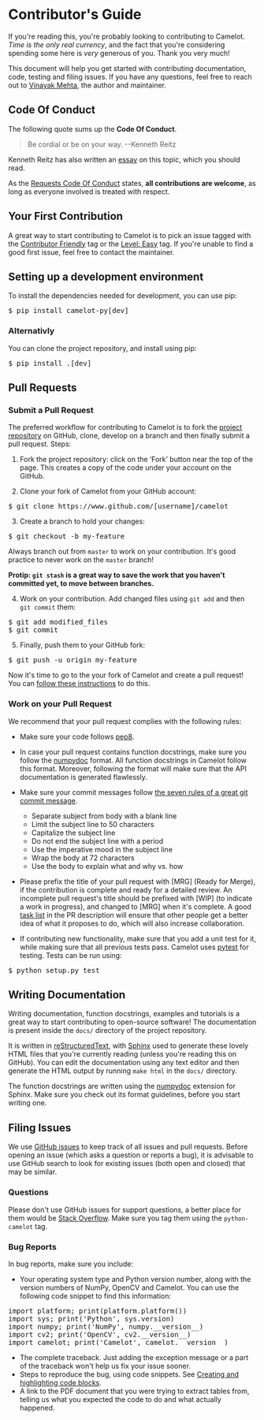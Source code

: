 # Contributor's Guide

If you're reading this, you're probably looking to contributing to Camelot. *Time is the only real currency*, and the fact that you're considering spending some here is *very* generous of you. Thank you very much!

This document will help you get started with contributing documentation, code, testing and filing issues. If you have any questions, feel free to reach out to [Vinayak Mehta](http://vinayak-mehta.github.io), the author and maintainer.

## Code Of Conduct

The following quote sums up the **Code Of Conduct**.

   > Be cordial or be on your way. --Kenneth Reitz

Kenneth Reitz has also written an [essay](https://www.kennethreitz.org/essays/be-cordial-or-be-on-your-way) on this topic, which you should read.

As the [Requests Code Of Conduct](http://docs.python-requests.org/en/master/dev/contributing/#be-cordial) states, **all contributions are welcome**, as long as everyone involved is treated with respect.

## Your First Contribution

A great way to start contributing to Camelot is to pick an issue tagged with the [Contributor Friendly](https://github.com/socialcopsdev/camelot/labels/Contributor%20Friendly) tag or the [Level: Easy](https://github.com/socialcopsdev/camelot/labels/Level%3A%20Easy) tag. If you're unable to find a good first issue, feel free to contact the maintainer.

## Setting up a development environment

To install the dependencies needed for development, you can use pip:

<pre>
$ pip install camelot-py[dev]
</pre>

### Alternativly

You can clone the project repository, and install using pip:

<pre>
$ pip install .[dev]
</pre>

## Pull Requests

### Submit a Pull Request

The preferred workflow for contributing to Camelot is to fork the [project repository](https://github.com/socialcopsdev/camelot) on GitHub, clone, develop on a branch and then finally submit a pull request. Steps:

1. Fork the project repository: click on the ‘Fork’ button near the top of the page. This creates a copy of the code under your account on the GitHub.

2. Clone your fork of Camelot from your GitHub account:

<pre>
$ git clone https://www.github.com/[username]/camelot
</pre>

3. Create a branch to hold your changes:

<pre>
$ git checkout -b my-feature
</pre>

Always branch out from `master` to work on your contribution. It's good practice to never work on the `master` branch!

**Protip: `git stash` is a great way to save the work that you haven't committed yet, to move between branches.**

4. Work on your contribution. Add changed files using `git add` and then `git commit` them:

<pre>
$ git add modified_files
$ git commit
</pre>

5. Finally, push them to your GitHub fork:

<pre>
$ git push -u origin my-feature
</pre>

Now it's time to go to the your fork of Camelot and create a pull request! You can [follow these instructions](https://help.github.com/articles/creating-a-pull-request-from-a-fork/) to do this.

### Work on your Pull Request

We recommend that your pull request complies with the following rules:

- Make sure your code follows [pep8](http://pep8.org).

- In case your pull request contains function docstrings, make sure you follow the [numpydoc](https://numpydoc.readthedocs.io/en/latest/format.html) format. All function docstrings in Camelot follow this format. Moreover, following the format will make sure that the API documentation is generated flawlessly.

- Make sure your commit messages follow [the seven rules of a great git commit message](https://chris.beams.io/posts/git-commit/).
    - Separate subject from body with a blank line
    - Limit the subject line to 50 characters
    - Capitalize the subject line
    - Do not end the subject line with a period
    - Use the imperative mood in the subject line
    - Wrap the body at 72 characters
    - Use the body to explain what and why vs. how

- Please prefix the title of your pull request with [MRG] (Ready for Merge), if the contribution is complete and ready for a detailed review. An incomplete pull request's title should be prefixed with [WIP] (to indicate a work in progress), and changed to [MRG] when it's complete. A good [task list](https://blog.github.com/2013-01-09-task-lists-in-gfm-issues-pulls-comments/) in the PR description will ensure that other people get a better idea of what it proposes to do, which will also increase collaboration.

- If contributing new functionality, make sure that you add a unit test for it, while making sure that all previous tests pass. Camelot uses [pytest](https://docs.pytest.org/en/latest/) for testing. Tests can be run using:

<pre>
$ python setup.py test
</pre>

## Writing Documentation

Writing documentation, function docstrings, examples and tutorials is a great way to start contributing to open-source software! The documentation is present inside the `docs/` directory of the project repository.

It is written in [reStructuredText](https://en.wikipedia.org/wiki/ReStructuredText), with [Sphinx](http://www.sphinx-doc.org/en/master/) used to generate these lovely HTML files that you're currently reading (unless you're reading this on GitHub). You can edit the documentation using any text editor and then generate the HTML output by running `make html` in the `docs/` directory.

The function docstrings are written using the [numpydoc](https://numpydoc.readthedocs.io/en/latest/format.html) extension for Sphinx. Make sure you check out its format guidelines, before you start writing one.

## Filing Issues

We use [GitHub issues](https://docs.pytest.org/en/latest/) to keep track of all issues and pull requests. Before opening an issue (which asks a question or reports a bug), it is advisable to use GitHub search to look for existing issues (both open and closed) that may be similar.

### Questions

Please don't use GitHub issues for support questions, a better place for them would be [Stack Overflow](http://stackoverflow.com). Make sure you tag them using the `python-camelot` tag.

### Bug Reports

In bug reports, make sure you include:

- Your operating system type and Python version number, along with the version numbers of NumPy, OpenCV and Camelot. You can use the following code snippet to find this information:

<pre>
import platform; print(platform.platform())
import sys; print('Python', sys.version)
import numpy; print('NumPy', numpy.__version__)
import cv2; print('OpenCV', cv2.__version__)
import camelot; print('Camelot', camelot.__version__)
</pre>

- The complete traceback. Just adding the exception message or a part of the traceback won't help us fix your issue sooner.
- Steps to reproduce the bug, using code snippets. See [Creating and highlighting code blocks](https://help.github.com/articles/creating-and-highlighting-code-blocks/).
- A link to the PDF document that you were trying to extract tables from, telling us what you expected the code to do and what actually happened.
